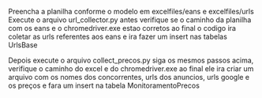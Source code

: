 Preencha a planilha conforme o modelo em excelfiles/eans e excelfiles/urls
Execute o arquivo url_collector.py antes verifique se o caminho da planilha com os eans e o chromedriver.exe estao corretos
ao final o codigo ira coletar as urls referentes aos eans e ira fazer um insert nas tabelas UrlsBase


Depois execute o arquivo collect_precos.py siga os mesmos passos acima, verifique o caminho do excel e do chromedriver.exe ao final ele ira criar um arquivo com os nomes dos concorrentes, urls dos anuncios, urls google e os preços e fara um insert na tabela MonitoramentoPrecos


